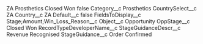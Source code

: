 <?xml version="1.0" encoding="UTF-8"?>
<CustomMetadata xmlns="http://soap.sforce.com/2006/04/metadata" xmlns:xsi="http://www.w3.org/2001/XMLSchema-instance" xmlns:xsd="http://www.w3.org/2001/XMLSchema">
    <label>ZA Prosthetics Closed Won</label>
    <protected>false</protected>
    <values>
        <field>Category__c</field>
        <value xsi:type="xsd:string">Prosthetics</value>
    </values>
    <values>
        <field>CountrySelect__c</field>
        <value xsi:type="xsd:string">ZA</value>
    </values>
    <values>
        <field>Country__c</field>
        <value xsi:type="xsd:string">ZA</value>
    </values>
    <values>
        <field>Default__c</field>
        <value xsi:type="xsd:boolean">false</value>
    </values>
    <values>
        <field>FieldsToDisplay__c</field>
        <value xsi:type="xsd:string">Stage;Amount;Win_Loss_Reason__c</value>
    </values>
    <values>
        <field>Object__c</field>
        <value xsi:type="xsd:string">Opportunity</value>
    </values>
    <values>
        <field>OppStage__c</field>
        <value xsi:type="xsd:string">Closed Won</value>
    </values>
    <values>
        <field>RecordTypeDeveloperName__c</field>
        <value xsi:nil="true"/>
    </values>
    <values>
        <field>StageGuidanceDescr__c</field>
        <value xsi:type="xsd:string">Revenue Recognised</value>
    </values>
    <values>
        <field>StageGuidance__c</field>
        <value xsi:type="xsd:string">Order Confirmed</value>
    </values>
</CustomMetadata>
